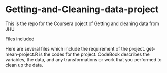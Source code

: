 # Getting-and-Cleaning-data-project
This is the repo for the Coursera poject of Getting and cleaning data from JHU

Files included

Here are several files which include the requirement of the project.
get-mean-project.R is the codes for the project.
CodeBook describes the variables, the data, and any transformations or work that you performed to clean up the data.
